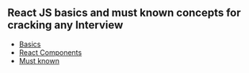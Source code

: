 ## React JS basics and must known concepts for cracking any Interview

- [Basics](./Basics.md)
- [React Components](Components.md)
- [Must known](Ques.md)
